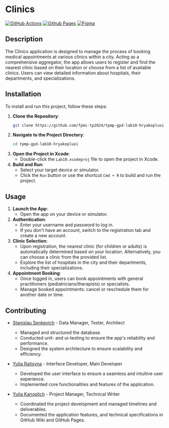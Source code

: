# Сlinics
[![GitHub Actions](https://img.shields.io/badge/github%20actions-%232671E5.svg?style=for-the-badge&logo=githubactions&logoColor=white)](https://github.com/fpmi-tp2024/tpmp-gpd-lab10-hryakopluxi/actions)
[![Github Pages](https://img.shields.io/badge/github%20pages-121013?style=for-the-badge&logo=github&logoColor=white)](https://fpmi-tp2024.github.io/tpmp-gpd-lab10-hryakopluxi/)
[![Figma](https://img.shields.io/badge/Figma-F24E1E?style=for-the-badge&logo=figma&logoColor=white)](https://www.figma.com/design/ggkck9DdSH8zPiTisP3AXP/Untitled?node-id=0-1&t=83TSlUQuqbwCVoaJ-1)

## Description
The Clinics application is designed to manage the process of booking medical appointments at various clinics within a city. Acting as a comprehensive aggregator, the app allows users to register and find the nearest clinic based on their location or choose from a list of available clinics. Users can view detailed information about hospitals, their departments, and specializations.

## Installation
To install and run this project, follow these steps:
1. **Clone the Repository**:
   ```bash
   git clone https://github.com/fpmi-tp2024/tpmp-gpd-lab10-hryakopluxi
   ```
2. **Navigate to the Project Directory**:
   ```bash
   cd tpmp-gpd-lab10-hryakopluxi
   ```
3. **Open the Project in Xcode**:
   - Double-click the `Lab10.xcodeproj` file to open the project in Xcode.
4. **Build and Run**:
   - Select your target device or simulator.
   - Click the `Run` button or use the shortcut `Cmd + R` to build and run the project.

## Usage
1. **Launch the App**:
   - Open the app on your device or simulator.
2. **Authentication**:
   - Enter your username and password to log in.
   - If you don't have an account, switch to the registration tab and create a new account.
3. **Clinic Selection**:
   - Upon registration, the nearest clinic (for children or adults) is automatically determined based on your location. Alternatively, you can choose a clinic from the provided list.
   - Explore the list of hospitals in the city and their departments, including their specializations.
4. **Appointment Booking**:
   - Once logged in, users can book appointments with general practitioners (pediatricians/therapists) or specialists.
   - Manage booked appointments: cancel or reschedule them for another date or time.

## Contributing

* [Stanislau Senkevich](https://github.com/Stanislau-Senkevich) - Data Manager, Tester, Architect
  - Managed and structured the database.
  - Conducted unit- and ui-testing to ensure the app's reliability and performance.
  - Designed the system architecture to ensure scalability and efficiency.

* [Yulia Raitsyna](https://github.com/yuliaraitsyna) - Interface Developer, Main Developer
  - Developed the user interface to ensure a seamless and intuitive user experience.
  - Implemented core functionalities and features of the application.

* [Yulia Kanoplich](https://github.com/Juliet165) - Project Manager, Technical Writer
  - Coordinated the project development and managed timelines and deliverables.
  - Documented the application features, and technical specifications in GitHub Wiki and GitHub Pages.


